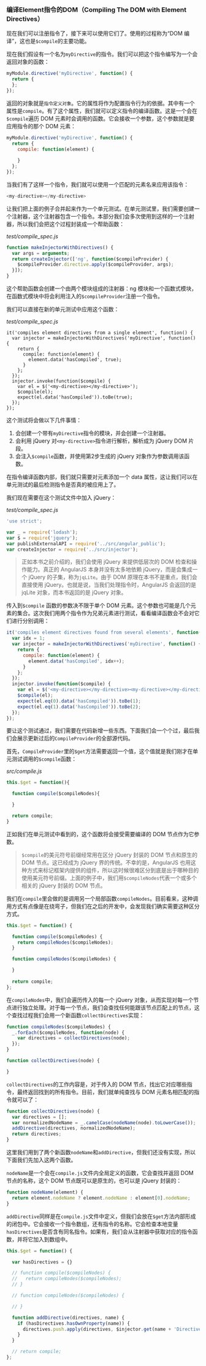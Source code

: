 ### 编译Element指令的DOM（Compiling The DOM with Element Directives）

现在我们可以注册指令了，接下来可以使用它们了。使用的过程称为“DOM 编译”，这也是`$compile`的主要功能。

现在我们假设有一个名为`myDirective`的指令。我们可以把这个指令编写为一个会返回对象的函数：

```js
myModule.directive('myDirective', function() {
  return {
  };
});
```

返回的对象就是`指令定义对象`。它的属性将作为配置指令行为的依据。其中有一个属性是`compile`。有了这个属性，我们就可以定义指令的编译函数。这是一个会在`$compile`遍历 DOM 元素时会调用的函数。它会接收一个参数，这个参数就是要应用指令的那个 DOM 元素：

```js
myModule.directive('myDirective', function() {
  return {
    compile: function(element) {
  
    }
  };
});
```

当我们有了这样一个指令，我们就可以使用一个匹配的元素名来应用该指令：

```js
<my-directive></my-directive>
```

让我们把上面的例子合并起来作为一个单元测试。在单元测试里，我们需要创建一个注射器，这个注射器包含一个指令。本部分我们会多次使用到这样的一个注射器，所以我们会把这个过程封装成一个帮助函数：

_test/compile_spec.js_

```js
function makeInjectorWithDirectives() {
  var args = arguments;
  return createInjector(['ng', function($compileProvider) {
    $compileProvider.directive.apply($compileProvider, args);
  }]);
}
```

这个帮助函数会创建一个由两个模块组成的注射器：ng 模块和一个函数式模块，在函数式模块中将会利用注入的`$compileProvider`注册一个指令。

我们可以直接在新的单元测试中应用这个函数：

_test/compile_spec.js_

```
it('compiles element directives from a single element', function() {
  var injector = makeInjectorWithDirectives('myDirective', function() {
    return {
      compile: function(element) {
        element.data('hasCompiled', true);
      }
    };
  });
  injector.invoke(function($compile) {
    var el = $('<my-directive></my-directive>');
    $compile(el);
    expect(el.data('hasCompiled')).toBe(true);
  });
});
```

这个测试将会做以下几件事情：

1. 会创建一个带有`myDirective`指令的模块，并会创建一个注射器。
2. 会利用 jQuery 对`<my-directive>`指令进行解析，解析成为 jQuery DOM 片段。
3. 会注入`$compile`函数，并使用第2步生成的 jQuery 对象作为参数调用该函数。

在指令编译函数内部，我们就只需要对元素添加一个 data 属性，这让我们可以在单元测试的最后检测指令是否真的被应用上了。

我们现在需要在这个测试文件中加入 jQuery：

_test/compile_spec.js_

```js
'use strict';

var _ = require('lodash');
var $ = require('jquery');
var publishExternalAPI = require('../src/angular_public');
var createInjector = require('../src/injector');
```

> 正如本书之前介绍的，我们会使用 jQuery 来提供低层次的 DOM 检查和操作能力。真正的 AngularJS 本身并没有太多地依赖 jQuery，而是会集成一个 jQuery 的子集，称为`jqLite`。由于 DOM 原理在本书不是重点，我们会直接使用 jQuery。也就是说，当我们处理指令时，AngularJS 会返回的是 jqLite 对象，而本书返回的是 jQuery 对象。

传入到`$compile` 函数的参数决不限于单个 DOM 元素。这个参数也可能是几个元素的集合。这次我们用两个指令作为兄弟元素进行测试，看看编译函数会不会对它们进行分别调用：

```js
it('compiles element directives found from several elements', function() {
  var idx = 1;
  var injector = makeInjectorWithDirectives('myDirective', function() {
    return {
      compile: function(element) {
        element.data('hasCompiled', idx++);
      }
    };
  });
  injector.invoke(function($compile) {
    var el = $('<my-directive></my-directive><my-directive></my-directive>');
    $compile(el);
    expect(el.eq(0).data('hasCompiled')).toBe(1);
    expect(el.eq(1).data('hasCompiled')).toBe(2);
  });
});
```

要让这个测试通过，我们需要在代码新增一些东西。下面我们会一个个过，最后我们会展示更新过后的`CompileProvider`的全部源代码。

首先，`CompileProvider`里的`$get`方法需要返回一个值，这个值就是我们刚才在单元测试调用的`$compile`函数：

_src/compile.js_

```js
this.$get = function(){

  function compile($compileNodes){

  }

  return compile;
}
```

正如我们在单元测试中看到的，这个函数将会接受需要编译的 DOM 节点作为它参数。

> `$compile`的美元符号前缀经常用在区分 jQuery 封装的 DOM 节点和原生的 DOM 节点。这已经成为 jQuery 界的传统。不幸的是，AngularJS 也用这种方式来标记框架内提供的组件，所以这时候很难区分到底是出于哪种目的使用美元符号前缀。上面的例子中，我们用`$compileNodes`代表一个或多个相关的 jQuery 封装的 DOM 节点。

我们在`compile`里会做的是调用另一个局部函数`compileNodes`。目前看来，这种调用方式有点像是在绕弯子，但我们在之后的开发中，会发现我们确实需要这种区分方式。

```js
this.$get = function() {

  function compile($compileNodes) {
    return compileNodes($compileNodes);
  }

  function compileNodes($compileNodes) {

  }
  
  return compile;
};
```

在`compileNodes`中，我们会遍历传入的每一个 jQuery 对象，从而实现对每一个节点进行独立处理。对于每一个节点，我们会查找任何能跟该节点匹配上的节点，这个查找过程我们会用一个新函数`collectDirectives`实现：

```js
function compileNodes($compileNodes) {
  _.forEach($compileNodes, function(node) {
    var directives = collectDirectives(node);
  });
}

function collectDirectives(node) {

}
```

`collectDirectives`的工作内容是，对于传入的 DOM 节点，找出它对应哪些指令，最终返回找到的所有指令。目前，我们就单纯查找与 DOM 元素名相匹配的指令就可以了：

```js
function collectDirectives(node) {
  var directives = [];
  var normalizedNodeName = _.camelCase(nodeName(node).toLowerCase());
  addDirective(directives, normalizedNodeName);
  return directives;
}
```

这里我们用到了两个新函数`nodeName`和`addDirective`，但我们还没有实现，所以下面我们先加入这两个函数。

`nodeName`是一个会在`compile.js`文件内全局定义的函数，它会查找并返回 DOM 节点的名称，这个 DOM 节点既可以是原生的，也可以是 jQuery 封装的：

```js
function nodeName(element) {
  return element.nodeName ? element.nodeName : element[0].nodeName;
}
```

`addDirective`同样是在`compile.js`文件中定义，但我们会放在`$get`方法内部形成的闭包中。它会接收一个指令数组，还有指令的名称。它会检查本地变量`hasDirectives`是否含有同名指令。如果有，我们会从注射器中获取对应的指令函数，并将它加入到数组中。

```js
this.$get = function() {

  var hasDirectives = {}

  // function compile($compileNodes) {
  //   return compileNodes($compileNodes);
  // }

  // function compileNodes($compileNodes) {

  // }

  function addDirective(directives, name) {
    if (hasDirectives.hasOwnProperty(name)) {
      directives.push.apply(directives, $injector.get(name + 'Directive'));
    }
  }

  // return compile;
};
```